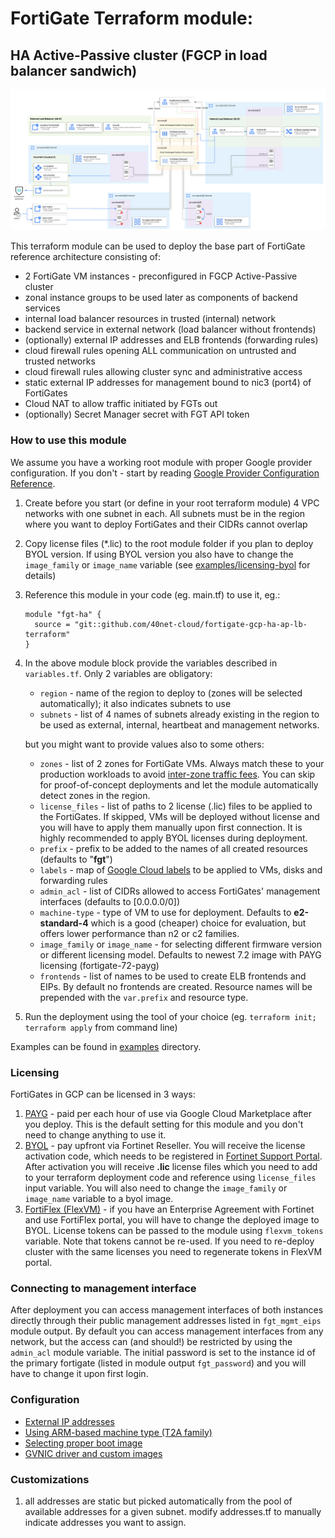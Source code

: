 # FortiGate Terraform module:
## HA Active-Passive cluster (FGCP in load balancer sandwich)

![architecture diagram](./docs/diagram.png)

This terraform module can be used to deploy the base part of FortiGate reference architecture consisting of:
- 2 FortiGate VM instances - preconfigured in FGCP Active-Passive cluster
- zonal instance groups to be used later as components of backend services
- internal load balancer resources in trusted (internal) network
- backend service in external network (load balancer without frontends)
- (optionally) external IP addresses and ELB frontends (forwarding rules)
- cloud firewall rules opening ALL communication on untrusted and trusted networks
- cloud firewall rules allowing cluster sync and administrative access
- static external IP addresses for management bound to nic3 (port4) of FortiGates
- Cloud NAT to allow traffic initiated by FGTs out
- (optionally) Secret Manager secret with FGT API token

### How to use this module
We assume you have a working root module with proper Google provider configuration. If you don't - start by reading [Google Provider Configuration Reference](https://registry.terraform.io/providers/hashicorp/google/latest/docs/guides/provider_reference).

1. Create before you start (or define in your root terraform module) 4 VPC networks with one subnet in each. All subnets must be in the region where you want to deploy FortiGates and their CIDRs cannot overlap
1. Copy license files (*.lic) to the root module folder if you plan to deploy BYOL version. If using BYOL version you also have to change the `image_family` or `image_name` variable (see [examples/licensing-byol](./examples/licensing-byol) for details)
1. Reference this module in your code (eg. main.tf) to use it, eg.:
    ```
    module "fgt-ha" {  
      source = "git::github.com/40net-cloud/fortigate-gcp-ha-ap-lb-terraform"  
    }
    ```
1. In the above module block provide the variables described in `variables.tf`. Only 2 variables are obligatory:
    - `region` - name of the region to deploy to (zones will be selected automatically); it also indicates subnets to use
    - `subnets` - list of 4 names of subnets already existing in the region to be used as external, internal, heartbeat and management networks.

    but you might want to provide values also to some others:
    - `zones` - list of 2 zones for FortiGate VMs. Always match these to your production workloads to avoid [inter-zone traffic fees](https://cloud.google.com/vpc/network-pricing). You can skip for proof-of-concept deployments and let the module automatically detect zones in the region.
    - `license_files` - list of paths to 2 license (.lic) files to be applied to the FortiGates. If skipped, VMs will be deployed without license and you will have to apply them manually upon first connection. It is highly recommended to apply BYOL licenses during deployment.
    - `prefix` - prefix to be added to the names of all created resources (defaults to "**fgt**")
    - `labels` - map of [Google Cloud labels](https://cloud.google.com/compute/docs/labeling-resources) to be applied to VMs, disks and forwarding rules
    - `admin_acl` - list of CIDRs allowed to access FortiGates' management interfaces (defaults to [0.0.0.0/0])
    - `machine-type` - type of VM to use for deployment. Defaults to **e2-standard-4** which is a good (cheaper) choice for evaluation, but offers lower performance than n2 or c2 families.
    - `image_family` or `image_name` - for selecting different firmware version or different licensing model. Defaults to newest 7.2 image with PAYG licensing (fortigate-72-payg)
    - `frontends` - list of names to be used to create ELB frontends and EIPs. By default no frontends are created. Resource names will be prepended with the `var.prefix` and resource type.
1. Run the deployment using the tool of your choice (eg. `terraform init; terraform apply` from command line)

Examples can be found in [examples](examples) directory.

### Licensing
FortiGates in GCP can be licensed in 3 ways:
1. [PAYG](examples/licensing-payg) - paid per each hour of use via Google Cloud Marketplace after you deploy. This is the default setting for this module and you don't need to change anything to use it.
2. [BYOL](examples/licensing-byol) - pay upfront via Fortinet Reseller. You will receive the license activation code, which needs to be registered in [Fortinet Support Portal](https://support.fortinet.com). After activation you will receive **.lic** license files which you need to add to your terraform deployment code and reference using `license_files` input variable. You will also need to change the `image_family` or `image_name` variable to a byol image.
3. [FortiFlex (FlexVM)](examples/licensing-flex) - if you have an Enterprise Agreement with Fortinet and use FortiFlex portal, you will have to change the deployed image to BYOL. License tokens can be passed to the module using `flexvm_tokens` variable. Note that tokens cannot be re-used. If you need to re-deploy cluster with the same licenses you need to regenerate tokens in FlexVM portal.

### Connecting to management interface
After deployment you can access management interfaces of both instances directly through their public management addresses listed in `fgt_mgmt_eips` module output. By default you can access management interfaces from any network, but the access can (and should!) be restricted by using the `admin_acl` module variable. The initial password is set to the instance id of the primary fortigate (listed in module output `fgt_password`) and you will have to change it upon first login.

### Configuration
* [External IP addresses](examples/public-addresses-elb-frontend)
* [Using ARM-based machine type (T2A family)](examples/arm-based-machine-type)
* [Selecting proper boot image](docs/images.md)
* [GVNIC driver and custom images](examples/gvnic-custom-image)

### Customizations
1. all addresses are static but picked automatically from the pool of available addresses for a given subnet. modify addresses.tf to manually indicate addresses you want to assign.
